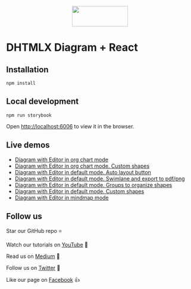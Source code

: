 <p align="center">
	<a href="https://dhtmlx.github.io/react-diagram-demo/?path=/story/default-editor--swimlane"><img src="https://dhtmlx.github.io/react-widgets/static/logo_r.svg" width="150" height="55"></a>
</p>


# DHTMLX Diagram + React

## Installation

`npm install`

## Local development

`npm run storybook`

Open [http://localhost:6006](http://localhost:6006) to view it in the browser.

## Live demos

- [Diagram with Editor in org chart mode](https://dhtmlx.github.io/react-diagram-demo/?path=/story/org-chart-editor--img-card)
- [Diagram with Editor in org chart mode. Custom shapes](https://dhtmlx.github.io/react-diagram-demo/?path=/story/org-chart-editor--custom-chape)
- [Diagram with Editor in default mode. Auto layout button](https://dhtmlx.github.io/react-diagram-demo/?path=/story/default-editor--autoplacement)
- [Diagram with Editor in default mode. Swimlane and export to pdf/png](https://dhtmlx.github.io/react-diagram-demo/?path=/story/default-editor--swimlane)
- [Diagram with Editor in default mode. Groups to organize shapes](https://dhtmlx.github.io/react-diagram-demo/?path=/story/default-editor--group)
- [Diagram with Editor in default mode. Custom shapes](https://dhtmlx.github.io/react-diagram-demo/?path=/story/default-editor--custom-shape)
- [Diagram with Editor in mindmap mode](https://dhtmlx.github.io/react-diagram-demo/?path=/story/mindmap-editor--emotions)


## Follow us

Star our GitHub repo :star:

Watch our tutorials on [YouTube](https://www.youtube.com/user/dhtmlx/videos) :eyes:

Read us on [Medium](https://medium.com/@dhtmlx) :newspaper:

Follow us on [Twitter](https://twitter.com/dhtmlx) :feet:

Like our page on [Facebook](https://www.facebook.com/dhtmlx/) :thumbsup:
